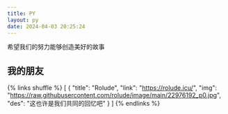 ```yaml
---
title: PY
layout: py
date: 2024-04-03 20:25:24
---
```


希望我们的努力能够创造美好的故事

## 我的朋友

{% links shuffle %}
[
 {
  "title": "Rolude",
  "link": "https://rolude.icu/",
  "img": "https://raw.githubusercontent.com/rolude/image/main/22976192_p0.jpg",
  "des": "这也许是我们共同的回忆吧"
 }
]
{% endlinks %}
